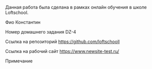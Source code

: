 Данная работа была сделана в рамках онлайн обучения в школе Loftschool.

                                                           
  Фио                        Константин                     
                                                           
  Номер домашнего задания    DZ-4                                  
                                                           
  Ссылка на репозиторий      https://github.com/loftschooll 
                                                           
  Ссылка на рабочий сайт     https://www.newsite-test.ru/   
                                                           
  Примечание                                               
                                                           
